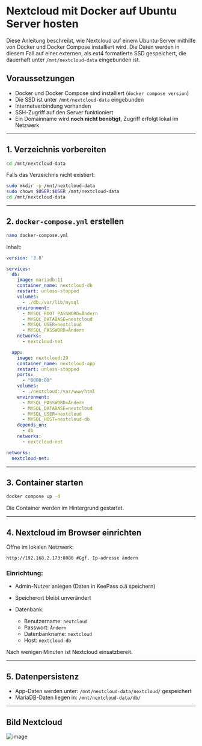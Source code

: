 # Nextcloud mit Docker auf Ubuntu Server hosten

Diese Anleitung beschreibt, wie Nextcloud auf einem Ubuntu-Server mithilfe von Docker und Docker Compose installiert wird. Die Daten werden in diesem Fall auf einer externen, als ext4 formatierte SSD gespeichert, die dauerhaft unter `/mnt/nextcloud-data` eingebunden ist.

## Voraussetzungen

- Docker und Docker Compose sind installiert (`docker compose version`)
- Die SSD ist unter `/mnt/nextcloud-data` eingebunden
- Internetverbindung vorhanden
- SSH-Zugriff auf den Server funktioniert
- Ein Domainname wird **noch nicht benötigt**, Zugriff erfolgt lokal im Netzwerk

---

## 1. Verzeichnis vorbereiten

```bash
cd /mnt/nextcloud-data
````

Falls das Verzeichnis nicht existiert:

```bash
sudo mkdir -p /mnt/nextcloud-data
sudo chown $USER:$USER /mnt/nextcloud-data
cd /mnt/nextcloud-data
```

---

## 2. `docker-compose.yml` erstellen

```bash
nano docker-compose.yml
```

Inhalt:

```yaml
version: '3.8'

services:
  db:
    image: mariadb:11
    container_name: nextcloud-db
    restart: unless-stopped
    volumes:
      - ./db:/var/lib/mysql
    environment:
      - MYSQL_ROOT_PASSWORD=Ändern
      - MYSQL_DATABASE=nextcloud
      - MYSQL_USER=nextcloud
      - MYSQL_PASSWORD=Ändern
    networks:
      - nextcloud-net

  app:
    image: nextcloud:29
    container_name: nextcloud-app
    restart: unless-stopped
    ports:
      - "8080:80"
    volumes:
      - ./nextcloud:/var/www/html
    environment:
      - MYSQL_PASSWORD=Ändern
      - MYSQL_DATABASE=nextcloud
      - MYSQL_USER=nextcloud
      - MYSQL_HOST=nextcloud-db
    depends_on:
      - db
    networks:
      - nextcloud-net

networks:
  nextcloud-net:
```

---

## 3. Container starten

```bash
docker compose up -d
```

Die Container werden im Hintergrund gestartet.

---

## 4. Nextcloud im Browser einrichten

Öffne im lokalen Netzwerk:

```
http://192.168.2.173:8080 #Ggf. Ip-adresse ändern
```

### Einrichtung:

* Admin-Nutzer anlegen (Daten in KeePass o.ä speichern)
* Speicherort bleibt unverändert
* Datenbank:

  * Benutzername: `nextcloud`
  * Passwort: `Ändern`
  * Datenbankname: `nextcloud`
  * Host: `nextcloud-db`

Nach wenigen Minuten ist Nextcloud einsatzbereit.

---

## 5. Datenpersistenz

* App-Daten werden unter: `/mnt/nextcloud-data/nextcloud/` gespeichert
* MariaDB-Daten liegen in: `/mnt/nextcloud-data/db/`

---

## Bild Nextcloud

![image](https://github.com/user-attachments/assets/b3433c91-0639-4903-88a5-b66d5958ec7f)
